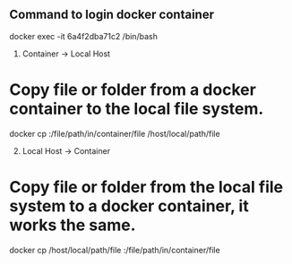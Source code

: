 ## Command to login docker container
docker exec -it 6a4f2dba71c2 /bin/bash
1. Container -> Local Host
# Copy file or folder from a docker container to the local file system.
docker cp <containerId>:/file/path/in/container/file /host/local/path/file
  
2. Local Host -> Container
# Copy file or folder from the local file system to a docker container, it works the same.
docker cp /host/local/path/file <containerId>:/file/path/in/container/file
